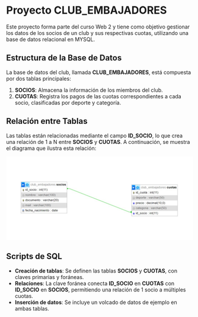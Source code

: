 # Proyecto CLUB_EMBAJADORES

Este proyecto forma parte del curso Web 2 y tiene como objetivo gestionar los datos de los socios de un club y sus respectivas cuotas, utilizando una base de datos relacional en MYSQL.

## Estructura de la Base de Datos

La base de datos del club, llamada **CLUB_EMBAJADORES**, está compuesta por dos tablas principales:

1. **SOCIOS**: Almacena la información de los miembros del club.
2. **CUOTAS**: Registra los pagos de las cuotas correspondientes a cada socio, clasificadas por deporte y categoría.

## Relación entre Tablas

Las tablas están relacionadas mediante el campo **ID_SOCIO**, lo que crea una relación de 1 a N entre **SOCIOS** y **CUOTAS**. A continuación, se muestra el diagrama que ilustra esta relación:

![Diagrama de la relación](./diagrama.jpg)

## Scripts de SQL

- **Creación de tablas**: Se definen las tablas **SOCIOS** y **CUOTAS**, con claves primarias y foráneas.
- **Relaciones**: La clave foránea conecta **ID_SOCIO** en **CUOTAS** con **ID_SOCIO** en **SOCIOS**, permitiendo una relación de 1 socio a múltiples cuotas.
- **Inserción de datos**: Se incluye un volcado de datos de ejemplo en ambas tablas.
